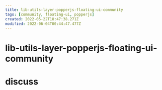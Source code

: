 ```yaml
---
title: lib-utils-layer-popperjs-floating-ui-community
tags: [community, floating-ui, popperjs]
created: 2022-05-22T18:47:38.271Z
modified: 2022-06-04T00:44:47.477Z
---
```


# lib-utils-layer-popperjs-floating-ui-community

# discuss

## 

## 

## 
